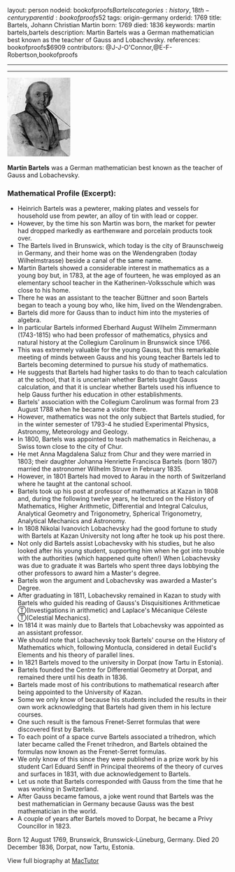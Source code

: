 layout: person
nodeid: bookofproofs$Bartels
categories: history,18th-century
parentid: bookofproofs$52
tags: origin-germany
orderid: 1769
title: Bartels, Johann Christian Martin
born: 1769
died: 1836
keywords: martin bartels,bartels
description: Martin Bartels was a German mathematician best known as the teacher of Gauss and Lobachevsky.
references: bookofproofs$6909
contributors: @J-J-O'Connor,@E-F-Robertson,bookofproofs

---



---

![Bartels.jpg](https://github.com/bookofproofs/bookofproofs.github.io/blob/main/_sources/_assets/images/portraits/Bartels.jpg?raw=true)

**Martin Bartels** was a German mathematician best known as the teacher of Gauss and Lobachevsky.

### Mathematical Profile (Excerpt):
* Heinrich Bartels was a pewterer, making plates and vessels for household use from pewter, an alloy of tin with lead or copper.
* However, by the time his son Martin was born, the market for pewter had dropped markedly as earthenware and porcelain products took over.
* The Bartels lived in Brunswick, which today is the city of Braunschweig in Germany, and their home was on the Wendengraben (today Wilhelmstrasse) beside a canal of the same name.
* Martin Bartels showed a considerable interest in mathematics as a young boy but, in 1783, at the age of fourteen, he was employed as an elementary school teacher in the Katherinen-Volksschule which was close to his home.
* There he was an assistant to the teacher Büttner and soon Bartels began to teach a young boy who, like him, lived on the Wendengraben.
* Bartels did more for Gauss than to induct him into the mysteries of algebra.
* In particular Bartels informed Eberhard August Wilhelm Zimmermann (1743-1815) who had been professor of mathematics, physics and natural history at the Collegium Carolinum in Brunswick since 1766.
* This was extremely valuable for the young Gauss, but this remarkable meeting of minds between Gauss and his young teacher Bartels led to Bartels becoming determined to pursue his study of mathematics.
* He suggests that Bartels had higher tasks to do than to teach calculation at the school, that it is uncertain whether Bartels taught Gauss calculation, and that it is unclear whether Bartels used his influence to help Gauss further his education in other establishments.
* Bartels' association with the Collegium Carolinum was formal from 23 August 1788 when he became a visitor there.
* However, mathematics was not the only subject that Bartels studied, for in the winter semester of 1793-4 he studied Experimental Physics, Astronomy, Meteorology and Geology.
* In 1800, Bartels was appointed to teach mathematics in Reichenau, a Swiss town close to the city of Chur.
* He met Anna Magdalena Saluz from Chur and they were married in 1803; their daughter Johanna Henriette Francisca Bartels (born 1807) married the astronomer Wilhelm Struve in February 1835.
* However, in 1801 Bartels had moved to Aarau in the north of Switzerland where he taught at the cantonal school.
* Bartels took up his post at professor of mathematics at Kazan in 1808 and, during the following twelve years, he lectured on the History of Mathematics, Higher Arithmetic, Differential and Integral Calculus, Analytical Geometry and Trigonometry, Spherical Trigonometry, Analytical Mechanics and Astronomy.
* In 1808 Nikolai Ivanovich Lobachevsky had the good fortune to study with Bartels at Kazan University not long after he took up his post there.
* Not only did Bartels assist Lobachevsky with his studies, but he also looked after his young student, supporting him when he got into trouble with the authorities (which happened quite often!) When Lobachevsky was due to graduate it was Bartels who spent three days lobbying the other professors to award him a Master's degree.
* Bartels won the argument and Lobachevsky was awarded a Master's Degree.
* After graduating in 1811, Lobachevsky remained in Kazan to study with Bartels who guided his reading of Gauss's Disquisitiones Arithmeticae Ⓣ(Investigations in arithmetic) and Laplace's Mécanique Céleste Ⓣ(Celestial Mechanics).
* In 1814 it was mainly due to Bartels that Lobachevsky was appointed as an assistant professor.
* We should note that Lobachevsky took Bartels' course on the History of Mathematics which, following Montucla, considered in detail Euclid's Elements and his theory of parallel lines.
* In 1821 Bartels moved to the university in Dorpat (now Tartu in Estonia).
* Bartels founded the Centre for Differential Geometry at Dorpat, and remained there until his death in 1836.
* Bartels made most of his contributions to mathematical research after being appointed to the University of Kazan.
* Some we only know of because his students included the results in their own work acknowledging that Bartels had given them in his lecture courses.
* One such result is the famous Frenet-Serret formulas that were discovered first by Bartels.
* To each point of a space curve Bartels associated a trihedron, which later became called the Frenet trihedron, and Bartels obtained the formulas now known as the Frenet-Serret formulas.
* We only know of this since they were published in a prize work by his student Carl Eduard Senff in Principal theorems of the theory of curves and surfaces in 1831, with due acknowledgement to Bartels.
* Let us note that Bartels corresponded with Gauss from the time that he was working in Switzerland.
* After Gauss became famous, a joke went round that Bartels was the best mathematician in Germany because Gauss was the best mathematician in the world.
* A couple of years after Bartels moved to Dorpat, he became a Privy Councillor in 1823.

Born 12 August 1769, Brunswick, Brunswick-Lüneburg, Germany. Died 20 December 1836, Dorpat, now Tartu, Estonia.

View full biography at [MacTutor](https://mathshistory.st-andrews.ac.uk/Biographies/Bartels/)

